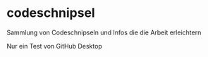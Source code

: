 # codeschnipsel

Sammlung von Codeschnipseln und Infos die die Arbeit erleichtern

Nur ein Test von GitHub Desktop
